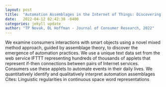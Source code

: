 ```yaml
---
layout: post
title:  "Automation Assemblages in the Internet of Things: Discovering Qualitative Practices at the Boundaries of Quantitative Change"
date:   2022-04-12 02:42:38 -0400
categories: jekyll update
author: "TP Novak, DL Hoffman - Journal of Consumer Research, 2022"
---
```

We examine consumers  interactions with smart objects using a novel mixed method approach, guided by assemblage theory, to discover the emergence of automation practices. We use a unique text data set from the web service IFTTT representing hundreds of thousands of applets that represent if-then connections between pairs of Internet services. Consumers use these applets to automate events in their daily lives. We quantitatively identify and qualitatively interpret automation assemblages Cites: Linguistic regularities in continuous space word representations